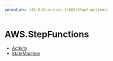 ```yaml
---
permalink: /48.0.0/us-east-1/AWS/StepFunctions/
---
```


# AWS.StepFunctions



* [Activity](Activity.md)
* [StateMachine](StateMachine.md)